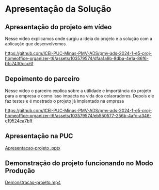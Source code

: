 # Apresentação da Solução

## Apresentação do projeto em vídeo
Nesse vídeo explicamos onde surgiu a ideia do projeto e a solução com a aplicação que desenvolvemos.

https://github.com/ICEI-PUC-Minas-PMV-ADS/pmv-ads-2024-1-e5-proj-homeoffice-organizer-t6/assets/103579574/dfaa1a9b-8dba-4e1a-86f6-b1c7430ccc6f

## Depoimento do parceiro

Nesse vídeo o parceiro explica sobre a utilidade e importância do projeto para a empresa e como isso impacta na vida dos colaoradores. Depois ele faz testes e é mostrado o projeto já implantado na empresa

https://github.com/ICEI-PUC-Minas-PMV-ADS/pmv-ads-2024-1-e5-proj-homeoffice-organizer-t6/assets/103579574/eb550577-256b-4afc-a346-e19524ca7bff

## Apresentação na PUC

[Apresentacao-projeto .pptx](https://github.com/user-attachments/files/16022525/Apresentacao-projeto.pptx)

## Demonstração do projeto funcionando no Modo Produção

[Demonstracao-projeto.mp4](https://github.com/ICEI-PUC-Minas-PMV-ADS/pmv-ads-2024-1-e5-proj-homeoffice-organizer-t6/assets/103579574/db6baa0d-7359-43e9-a581-99b3dcdeba83)




